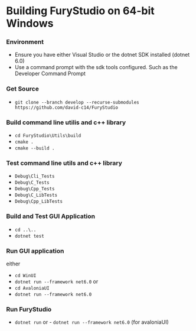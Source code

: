 # Building FuryStudio on 64-bit Windows

### Environment
- Ensure you have either Visual Studio or the dotnet SDK installed (dotnet 6.0)
- Use a command prompt with the sdk tools configured.  Such as the Developer Command Prompt

### Get Source
- `git clone --branch develop --recurse-submodules https://github.com/david-c14/FuryStudio`

### Build command line utilis and c++ library
- `cd FuryStudio\Utils\build`
- `cmake .`
- `cmake --build .`

### Test command line utils and c++ library
- `Debug\Cli_Tests`
- `Debug\C_Tests`
- `Debug\Cpp_Tests`
- `Debug\C_LibTests`
- `Debug\Cpp_LibTests`

### Build and Test GUI Application
- `cd ..\..`
- `dotnet test`

### Run GUI application 
either
- `cd WinUI`
- `dotnet run --framework net6.0`
or
- `cd AvaloniaUI`
- `dotnet run --framework net6.0`

### Run FuryStudio
- `dotnet run` or - `dotnet run --framework net6.0` (for avaloniaUI)
